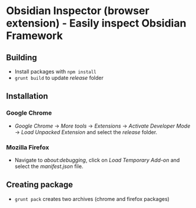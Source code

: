 # Obsidian Inspector (browser extension) - Easily inspect Obsidian Framework

## Building

* Install packages with `npm install`
* `grunt build` to update *release* folder

## Installation

### Google Chrome

* *Google Chrome* -> *More tools* -> *Extensions* -> *Activate Developer Mode* -> *Load Unpacked Extension* and select the *release* folder.

### Mozilla Firefox

* Navigate to *about:debugging*, click on *Load Temporary Add-on* and select the *manifest.json* file.

## Creating package

* `grunt pack` creates two archives (chrome and firefox packages)

